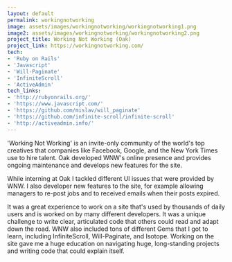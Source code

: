 ```yaml
---
layout: default
permalink: workingnotworking
image: assets/images/workingnotworking/workingnotworking1.png
image2: assets/images/workingnotworking/workingnotworking2.png
project_title: Working Not Working (Oak)
project_link: https://workingnotworking.com/
tech:
- 'Ruby on Rails'
- 'Javascript'
- 'Will-Paginate'
- 'InfiniteScroll'
- 'ActiveAdmin'
tech_links:
- 'http://rubyonrails.org/'
- 'https://www.javascript.com/'
- 'https://github.com/mislav/will_paginate'
- 'https://github.com/infinite-scroll/infinite-scroll'
- 'http://activeadmin.info/'
---
```


'Working Not Working' is an invite-only community of the world's top creatives that companies like Facebook, Google, and the New York Times use to hire talent. Oak developed WNW's online presence and provides ongoing maintenance and develops new features for the site.

While interning at Oak I tackled different UI issues that were provided by WNW. I also developer new features to the site, for example allowing managers to re-post jobs and to received emails when their posts expired.   

It was a great experience to work on a site that's used by thousands of daily users and is worked on by many different developers. It was a unique challenge to write clear, articulated code that others could read and adapt down the road. WNW also included tons of different Gems that I got to learn, including InfiniteScroll, Will-Paginate, and Isotope. Working on the site gave me a huge education on navigating huge, long-standing projects and writing code that could explain itself.
